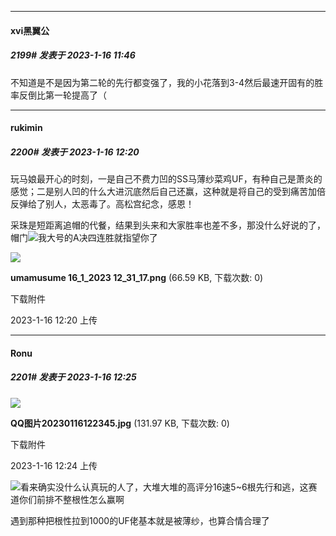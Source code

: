 

*****

####  xvi黑翼公  
##### 2199#       发表于 2023-1-16 11:46

不知道是不是因为第二轮的先行都变强了，我的小花落到3-4然后最速开固有的胜率反倒比第一轮提高了（



*****

####  rukimin  
##### 2200#       发表于 2023-1-16 12:20

玩马娘最开心的时刻，一是自己不费力凹的SS马薄纱菜鸡UF，有种自己是萧炎的感觉；二是别人凹的什么大进沉底然后自己还赢，这种就是将自己的受到痛苦加倍反弹给了别人，太恶毒了。高松宫纪念，感恩！

采珠是短距离追帽的代餐，结果到头来和大家胜率也差不多，那没什么好说的了，帽门<img src="https://static.saraba1st.com/image/smiley/face2017/067.png" referrerpolicy="no-referrer">我大号的A决四连胜就指望你了

<img src="https://img.saraba1st.com/forum/202301/16/122016pdvr7bsrbt7ckrtz.png" referrerpolicy="no-referrer">

<strong>umamusume 16_1_2023 12_31_17.png</strong> (66.59 KB, 下载次数: 0)

下载附件

2023-1-16 12:20 上传



*****

####  Ronu  
##### 2201#       发表于 2023-1-16 12:25

<img src="https://img.saraba1st.com/forum/202301/16/122410rgg5fxy5uge8effu.jpg" referrerpolicy="no-referrer">

<strong>QQ图片20230116122345.jpg</strong> (131.97 KB, 下载次数: 0)

下载附件

2023-1-16 12:24 上传

<img src="https://static.saraba1st.com/image/smiley/face2017/260.png" referrerpolicy="no-referrer">看来确实没什么认真玩的人了，大堆大堆的高评分16速5~6根先行和逃，这赛道你们前排不整根性怎么赢啊

遇到那种把根性拉到1000的UF佬基本就是被薄纱，也算合情合理了

